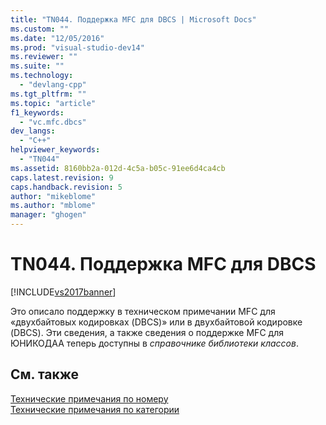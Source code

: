 ```yaml
---
title: "TN044. Поддержка MFC для DBCS | Microsoft Docs"
ms.custom: ""
ms.date: "12/05/2016"
ms.prod: "visual-studio-dev14"
ms.reviewer: ""
ms.suite: ""
ms.technology: 
  - "devlang-cpp"
ms.tgt_pltfrm: ""
ms.topic: "article"
f1_keywords: 
  - "vc.mfc.dbcs"
dev_langs: 
  - "C++"
helpviewer_keywords: 
  - "TN044"
ms.assetid: 8160bb2a-012d-4c5a-b05c-91ee6d4ca4cb
caps.latest.revision: 9
caps.handback.revision: 5
author: "mikeblome"
ms.author: "mblome"
manager: "ghogen"
---
```

# TN044. Поддержка MFC для DBCS
[!INCLUDE[vs2017banner](../assembler/inline/includes/vs2017banner.md)]

Это описало поддержку в техническом примечании MFC для «двухбайтовых кодировках \(DBCS\)» или в двухбайтовой кодировке \(DBCS\).  Эти сведения, а также сведения о поддержке MFC для ЮНИКОДАА теперь доступны в *справочнике библиотеки классов*.  
  
## См. также  
 [Технические примечания по номеру](../mfc/technical-notes-by-number.md)   
 [Технические примечания по категории](../mfc/technical-notes-by-category.md)